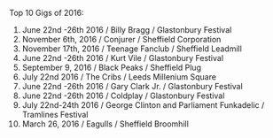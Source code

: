 Top 10 Gigs of 2016:

1. June 22nd -26th 2016 / Billy Bragg / Glastonbury Festival
2. November 6th, 2016 / Conjurer / Sheffield Corporation
3. November 17th, 2016 / Teenage Fanclub / Sheffield Leadmill
4. June 22nd -26th 2016 / Kurt Vile / Glastonbury Festival
5. September 9, 2016 / Black Peaks / Sheffield Plug
6. July 22nd 2016 / The Cribs / Leeds Millenium Square
7. June 22nd -26th 2016 / Gary Clark Jr. / Glastonbury Festival
8. June 22nd -26th 2016 / Coldplay / Glastonbury Festival
9. July 22nd-24th 2016 / George Clinton and Parliament Funkadelic / Tramlines Festival
10. March 26, 2016 / Eagulls / Sheffield Broomhill